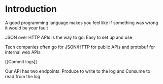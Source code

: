 # Introduction

A good programming language makes you feel like if something was wrong it would be your fault

JSON over HTTP APIs is the way to go: Easy to set up and use

Tech companies often go for JSON/HTTP for public APIs and protobuf for internal web APIs

[[Commit logs]]

Our API has two endpoints: Produce to write to the log and Consume to read from the log
